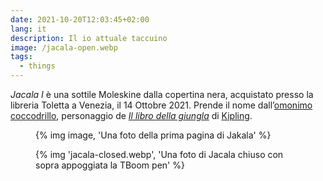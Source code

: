 ```yaml
---
date: 2021-10-20T12:03:45+02:00
lang: it
description: Il io attuale taccuino
image: /jacala-open.webp
tags:
  - things
---
```

<cite>Jacala I</cite> è una sottile Moleskine dalla copertina nera, acquistato presso la libreria Toletta a Venezia, il <time datetime='2021-10-14T15:34:31+02:00'>14 Ottobre 2021</time>. Prende il nome dall’[omonimo coccodrillo](https://it.wikipedia.org/wiki/Personaggi_de_Il_libro_della_giungla#Jacala 'Jacala nella lista dei personaggi de Il libro della giungla, su Wikipedia'), personaggio de <cite>[Il libro della giungla](https://it.wikipedia.org/wiki/Il_libro_della_giungla '“Il libro della giungla„ su Wikipedia')</cite> di [Kipling](https://it.wikipedia.org/wiki/Rudyard_Kipling 'Rudyard Kipling su Wikipedia').

<figure class='half column'>
	{% img image, 'Una foto della prima pagina di Jakala' %}
</figure>
<figure class='half column'>
	{% img 'jacala-closed.webp', 'Una foto di Jacala chiuso con sopra appoggiata la TBoom pen' %}
</figure>
